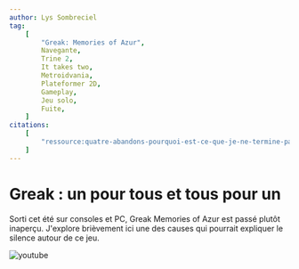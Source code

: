 ```yaml
---
author: Lys Sombreciel
tag:
    [
        "Greak: Memories of Azur",
        Navegante,
        Trine 2,
        It takes two,
        Metroidvania,
        Plateformer 2D,
        Gameplay,
        Jeu solo,
        Fuite,
    ]
citations:
    [
        "ressource:quatre-abandons-pourquoi-est-ce-que-je-ne-termine-pas-certains-jeux",
    ]
---
```


# Greak : un pour tous et tous pour un

Sorti cet été sur consoles et PC, Greak Memories of Azur est passé plutôt inaperçu. J'explore brièvement ici une des causes qui pourrait expliquer le silence autour de ce jeu.

![youtube](https://www.youtube.com/watch?v=G3692uTdzFc)
